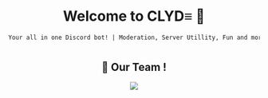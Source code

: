 <div align="center">

# Welcome to CLYD≡ 👋
```markdown
Your all in one Discord bot! | Moderation, Server Utillity, Fun and more!
```
#
 
## 👥 Our Team !

 <a href="https://discord.gg/Hru9fpjpst"><img src="https://discordapp.com/api/guilds/972847626053627934/widget.png?style=shield"></a>
</div>
